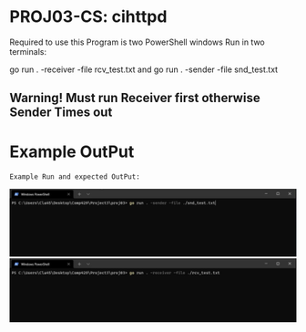 # PROJ03-CS: cihttpd
Required to use this Program is two PowerShell windows 
Run in two terminals: 

go run . -receiver -file rcv_test.txt 
and 
go run . -sender -file snd_test.txt
## Warning! Must run Receiver first otherwise Sender Times out
# Example OutPut
```
Example Run and expected OutPut:
```
![Example](Send_Terminal.jpg)
![Example](Receive_Terminal.jpg)